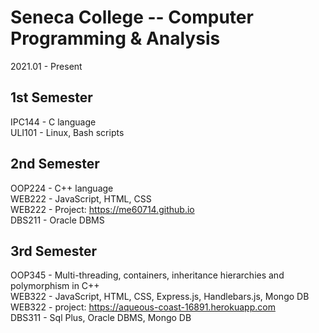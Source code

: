 # Seneca College -- Computer Programming & Analysis

2021.01 - Present

1st Semester  
---------------
IPC144 - C language  
ULI101 - Linux, Bash scripts  


2nd Semester  
---------------
OOP224 - C++ language  
WEB222 - JavaScript, HTML, CSS  
WEB222 - Project: https://me60714.github.io  
DBS211 - Oracle DBMS  


3rd Semester  
---------------
OOP345 -  Multi-threading, containers, inheritance hierarchies and polymorphism in C++  
WEB322 -  JavaScript, HTML, CSS, Express.js, Handlebars.js, Mongo DB  
WEB322 -  project: https://aqueous-coast-16891.herokuapp.com  
DBS311 -  Sql Plus, Oracle DBMS, Mongo DB  
